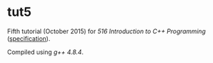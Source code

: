 # tut5

Fifth tutorial (October 2015) for _516 Introduction to C++ Programming_ ([specification](http://www.doc.ic.ac.uk/~wjk/C++Intro/RobMillerE5.html)).

Compiled using _g++ 4.8.4_.
